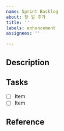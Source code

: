 ```yaml
---
name: Sprint Backlog
about: 할 일 추가
title: ''
labels: enhancement
assignees: ''

---
```


## Description

## Tasks

- [ ] Item
- [ ] Item

## Reference
